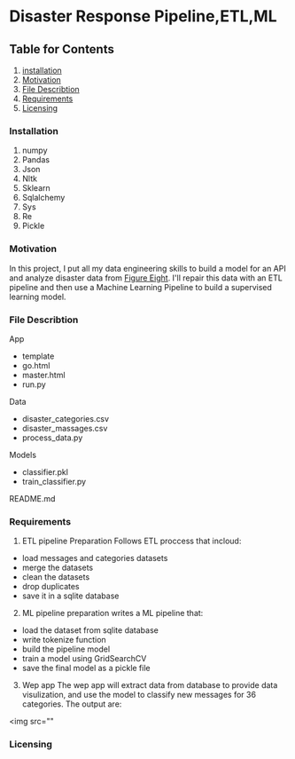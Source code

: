 # Disaster Response Pipeline,ETL,ML

## Table for Contents
1. [installation](https://github.com/mmohammad11/project1/edit/main/README.md#installation)
2. [Motivation](https://github.com/mmohammad11/project1/edit/main/README.md#motivation)
3. [File Describtion](https://github.com/mmohammad11/project1/edit/main/README.md#file-describtion)
4. [Requirements](https://github.com/mmohammad11/project1/edit/main/README.md#requirements)
5. [Licensing](https://github.com/mmohammad11/project1/edit/main/README.md#licensing)

### Installation
1. numpy
2. Pandas
3. Json
4. Nltk
5. Sklearn
6. Sqlalchemy
7. Sys
8. Re
9. Pickle

### Motivation

In this project, I put all my data engineering skills to build a model for an API and analyze disaster data from [Figure Eight](https://appen.com). I'll repair this data with an ETL pipeline and then use a Machine Learning Pipeline to build a supervised learning model.    

### File Describtion

App
* template
* go.html
* master.html
* run.py

Data
* disaster_categories.csv
* disaster_massages.csv
* process_data.py

Models
* classifier.pkl
* train_classifier.py

README.md

### Requirements

1. ETL pipeline Preparation
Follows ETL proccess that incloud:
* load messages and categories datasets
* merge the datasets
* clean the datasets
* drop duplicates
* save it in a sqlite database

2. ML pipeline preparation
writes a ML pipeline that:
* load the dataset from sqlite database
* write tokenize function
* build the pipeline model
* train a model using GridSearchCV
* save the final model as a pickle file

3. Wep app 
The wep app will extract data from database to provide data visulization, and use the model to classify new messages for 36 categories. The output are:

<img src=""

### Licensing

